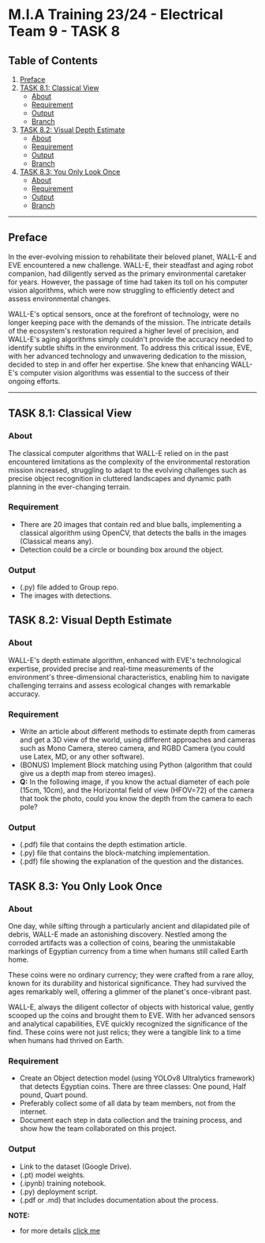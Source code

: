 # M.I.A Training 23/24 - Electrical Team 9 - TASK 8


## Table of Contents

1. [Preface](#preface)
2. [TASK 8.1: Classical View](#task-81-classical-view)
   - [About](#about)
   - [Requirement](#requirement)
   - [Output](#output)
   - [Branch](https://github.com/MIA-Team-9/MIA_Training_Task8/blob/Task-8.1)
3. [TASK 8.2: Visual Depth Estimate](#task-82-visual-depth-estimate)
   - [About](#about-1)
   - [Requirement](#requirement-1)
   - [Output](#output-1)
   - [Branch](https://github.com/MIA-Team-9/MIA_Training_Task8/blob/Task-8.2)
4. [TASK 8.3: You Only Look Once](#task-83-you-only-look-once)
   - [About](#about-2)
   - [Requirement](#requirement-2)
   - [Output](#output-2)
   - [Branch](https://github.com/MIA-Team-9/MIA_Training_Task8/blob/Task-8.3)

---

## Preface

In the ever-evolving mission to rehabilitate their beloved planet, WALL-E and EVE encountered a new challenge. WALL-E, their steadfast and aging robot companion, had diligently served as the primary environmental caretaker for years. However, the passage of time had taken its toll on his computer vision algorithms, which were now struggling to efficiently detect and assess environmental changes.

WALL-E's optical sensors, once at the forefront of technology, were no longer keeping pace with the demands of the mission. The intricate details of the ecosystem's restoration required a higher level of precision, and WALL-E's aging algorithms simply couldn't provide the accuracy needed to identify subtle shifts in the environment. To address this critical issue, EVE, with her advanced technology and unwavering dedication to the mission, decided to step in and offer her expertise. She knew that enhancing WALL-E's computer vision algorithms was essential to the success of their ongoing efforts.

---

## TASK 8.1: Classical View

### About

The classical computer algorithms that WALL-E relied on in the past encountered limitations as the complexity of the environmental restoration mission increased, struggling to adapt to the evolving challenges such as precise object recognition in cluttered landscapes and dynamic path planning in the ever-changing terrain.

### Requirement

- There are 20 images that contain red and blue balls, implementing a classical algorithm using OpenCV, that detects the balls in the images (Classical means any).
- Detection could be a circle or bounding box around the object.

### Output

- (.py) file added to Group repo.
- The images with detections.


## TASK 8.2: Visual Depth Estimate

### About

WALL-E's depth estimate algorithm, enhanced with EVE's technological expertise, provided precise and real-time measurements of the environment's three-dimensional characteristics, enabling him to navigate challenging terrains and assess ecological changes with remarkable accuracy.

### Requirement

- Write an article about different methods to estimate depth from cameras and get a 3D view of the world, using different approaches and cameras such as Mono Camera, stereo camera, and RGBD Camera (you could use Latex, MD, or any other software).
- (BONUS) Implement Block matching using Python (algorithm that could give us a depth map from stereo images).
- **Q:** In the following image, if you know the actual diameter of each pole (15cm, 10cm), and the Horizontal field of view (HFOV=72) of the camera that took the photo, could you know the depth from the camera to each pole?



### Output

- (.pdf) file that contains the depth estimation article.
- (.py) file that contains the block-matching implementation.
- (.pdf) file showing the explanation of the question and the distances.


## TASK 8.3: You Only Look Once

### About

One day, while sifting through a particularly ancient and dilapidated pile of debris, WALL-E made an astonishing discovery. Nestled among the corroded artifacts was a collection of coins, bearing the unmistakable markings of Egyptian currency from a time when humans still called Earth home.

These coins were no ordinary currency; they were crafted from a rare alloy, known for its durability and historical significance. They had survived the ages remarkably well, offering a glimmer of the planet's once-vibrant past.

WALL-E, always the diligent collector of objects with historical value, gently scooped up the coins and brought them to EVE. With her advanced sensors and analytical capabilities, EVE quickly recognized the significance of the find. These coins were not just relics; they were a tangible link to a time when humans had thrived on Earth.

### Requirement

- Create an Object detection model (using YOLOv8 Ultralytics framework) that detects Egyptian coins. There are three classes: One pound, Half pound, Quart pound.
- Preferably collect some of all data by team members, not from the internet.
- Document each step in data collection and the training process, and show how the team collaborated on this project.

### Output

- Link to the dataset (Google Drive).
- (.pt) model weights.
- (.ipynb) training notebook.
- (.py) deployment script.
- (.pdf or .md) that includes documentation about the process.


**NOTE:**
- for more details [click me](https://drive.google.com/file/d/1vrQNU0HT5KkXrrh1A1IaT0v4LIcQsYSd/view?fbclid=IwAR3JajgHT1zKwqEH0P_u6FUzZIp3xz4TCQaFTGVx9ZIMXNHAL2X4SEYrjmY)
